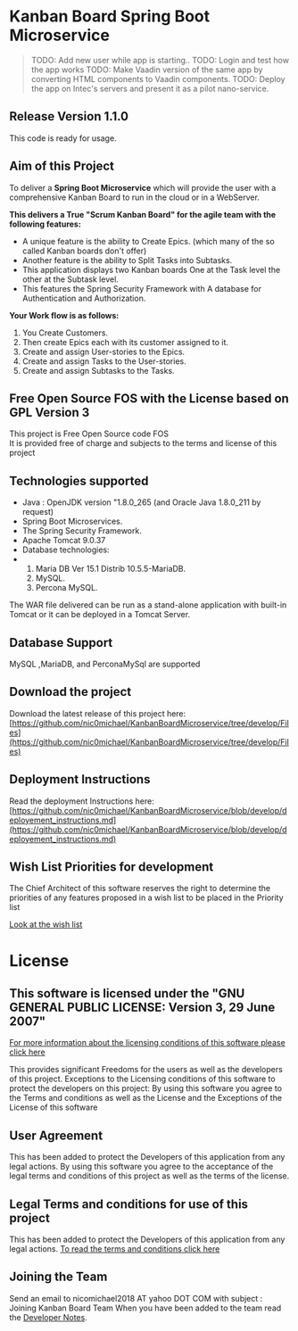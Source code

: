 # Kanban Board Spring Boot Microservice

> TODO: Add new user while app is starting..
> TODO: Login and test how the app works
> TODO: Make Vaadin version of the same app by converting HTML components to Vaadin components.
> TODO: Deploy the app on Intec's servers and present it as a pilot nano-service.

## Release Version 1.1.0

This code is ready for usage.

## Aim of this Project

To deliver a **Spring Boot Microservice** which will provide the user with a comprehensive Kanban Board to run in the cloud or in a WebServer.

**This delivers a True "Scrum Kanban Board" for the agile team with the following features:**

* A unique feature is the ability to Create Epics. (which many of the so called Kanban boards don't offer)
* Another feature is the ability to Split Tasks into Subtasks.
* This application displays two Kanban boards One at the Task level the other at the Subtask level.
* This features the Spring Security Framework with A database for Authentication and Authorization.
  
**Your Work flow is as follows:**  

 1. You Create Customers.
 2. Then create Epics each with its customer assigned to it.
 3. Create and assign User-stories to the Epics.
 4. Create and assign Tasks to the User-stories.
 5. Create and assign Subtasks to the Tasks.

## Free Open Source FOS with the License based on GPL Version 3

This project is Free Open Source code FOS  
It is provided free of charge and subjects to the terms and license of this project

## Technologies supported

* Java : OpenJDK version "1.8.0_265 (and Oracle Java 1.8.0_211 by request)
* Spring Boot Microservices.
* The Spring Security Framework.
* Apache Tomcat 9.0.37
* Database technologies:
* 1. Maria DB Ver 15.1 Distrib 10.5.5-MariaDB.
    2. MySQL.
    3. Percona MySQL.

The WAR file delivered can be run as a stand-alone application with built-in Tomcat or it can be deployed in a Tomcat Server.

## Database Support

MySQL ,MariaDB, and PerconaMySql are supported

## Download the project

Download the latest release of this project here: [https://github.com/nic0michael/KanbanBoardMicroservice/tree/develop/Files](https://github.com/nic0michael/KanbanBoardMicroservice/tree/develop/Files)

## Deployment Instructions

Read the deployment Instructions here: [https://github.com/nic0michael/KanbanBoardMicroservice/blob/develop/deployement_instructions.md](https://github.com/nic0michael/KanbanBoardMicroservice/blob/develop/deployement_instructions.md)

## Wish List Priorities for development

The Chief Architect of this software reserves the right to determine the priorities of any features proposed in a wish list to be placed in the Priority list

[Look at the wish list](https://github.com/nic0michael/KanbanBoardMicroservice/blob/develop/wish_list.md)

# License

## This software is licensed under the "GNU GENERAL PUBLIC LICENSE: Version 3, 29 June 2007"

[For more information about the licensing conditions of this software please click here](https://github.com/nic0michael/Nicos-Kanban-Board-Microservice/blob/develop/license.md)

This provides significant Freedoms for the users as well as the developers of this project.
Exceptions to the Licensing conditions of this software to protect the developers on this project:
By using this software you agree to the Terms and conditions as well as the License and the Exceptions of the License of this software

## User Agreement

This has been added to protect the Developers of this application from any legal actions.
By using this software you agree to the acceptance of the legal terms and conditions of this project as well as the terms of the license.

## Legal Terms and conditions for use of this project

This has been added to protect the Developers of this application from any legal actions.
[To read the terms and conditions click here](https://github.com/nic0michael/Nicos-Kanban-Board-Microservice/blob/develop/terms_and_conditions.md)

## Joining the Team

Send an email to nicomichael2018 AT yahoo DOT COM with subject : Joining Kanban Board Team
When you have been added to the team read the [Developer Notes](https://github.com/nic0michael/Nicos-Kanban-Board-Microservice/blob/develop/developer_notes.md).
